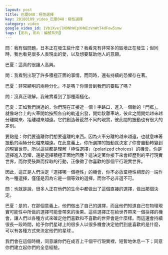 ```yaml
---
layout: post
title: 巴夏048：極性選擇
key: 20180109_video_巴夏048：極性選擇
category: video
google_video_id: 1Vb1XvejlN9NhWCpXHWIzVnWtT4dFow5smw
tags: [影片, 影片｜編號系列]
---
```



問：我有個問題，日本正在發生些什麼？我看見有非常多的毀壞正在發生；但同時，我也看見很多人表現出的愛，以及想要幫助他人的意願。

巴夏：這真的很讓人高興。

問：我看到出現了許多積極正面的事情，而同時，還有持續的恐懼存在著。

巴夏：非常顯明的兩極分化，不是嗎？你領會到我們的要點了嗎？

問：沒真正理解。我確實看到了那種兩極化。

巴夏：正如我們說過的，你們現在正接近一個十字路口，進入一個新的「門檻」。就像站台上的火車開始按照各自的軌道出發，開始駛離車站，彼此之間開始越來越分離開來、距離越來越遠。它們創造著截然不同的現實，彼此間的振動也有很大的差別。

要點是：你們要遠離你們想要遠離的東西。因為火車分離的越來越遠，也就意味著振動的兩極分化越來越遠。在此意義上，你所選擇的振動就決定了你會自動轉變到的現實世界。所以這些都是理解「極性選擇」（polarized choices）的機會。你是選擇進入恐懼，還是選擇積極正面地回應？這決定著你接下來會經歷到的平行現實世界，而你受鼓舞而採取的行動，正像徵了你喜歡的那個平行現實世界。

因此，這正是人們決定「選擇哪一個極性」的機會，你不必放棄極性相反的一端作為一種選擇，僅僅是因為它是一個等效的選擇，而你不必非選不可。

問：也就是說，很多人正在他們的生命中都做出了這個直接的選擇，做出那個決定。

巴夏：是的，在那個意義上，他們做出了自己的選擇，而且他們知道自己在物理現實可能性中所做的選擇可能會帶來的後果。這些選擇正在給世界帶來一個抉擇的機會，讓人們以各種方式來確定他們喜歡和不喜歡的世界會是什麼樣。而這還會持續很長一段時間，給予你們星球上的很多人以很多機會決定他們到底喜歡的是什麼，可以有各種方式來決定他們的星球.。

我們會在這個時機，同意讓你們在成百上千個平行現實裡，短暫地休息一下；同意你們建立起你們的全息經驗。
